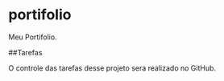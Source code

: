 # portifolio
Meu Portifolio.

##Tarefas

O controle das tarefas desse projeto sera realizado no GitHub.
